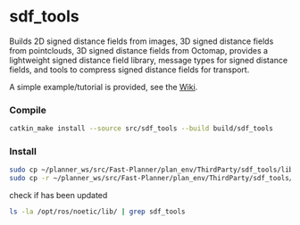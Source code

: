 # sdf_tools

Builds 2D signed distance fields from images, 3D signed distance fields from pointclouds, 3D signed distance fields from Octomap, provides a lightweight signed distance field library, message types for signed distance fields, and tools to compress signed distance fields for transport.

A simple example/tutorial is provided, see the [Wiki](https://github.com/WPI-ARC/sdf_tools/wiki).

### Compile

```bash
catkin_make install --source src/sdf_tools --build build/sdf_tools
```

### Install

```bash
sudo cp ~/planner_ws/src/Fast-Planner/plan_env/ThirdParty/sdf_tools/lib/libsdf_tools.so /opt/ros/noetic/lib/
sudo cp -r ~/planner_ws/src/Fast-Planner/plan_env/ThirdParty/sdf_tools/include/sdf_tools /opt/ros/noetic/lib/
```

check if has been updated

```bash
ls -la /opt/ros/noetic/lib/ | grep sdf_tools
```
